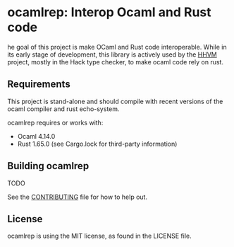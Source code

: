 # ocamlrep: Interop Ocaml and Rust code

he goal of this project is make OCaml and Rust code interoperable.
While in its early stage of development, this library is actively used
by the [HHVM](https://github.com/facebook/hhvm) project, mostly in the Hack
type checker, to make ocaml code rely on rust.

## Requirements
This project is stand-alone and should compile with recent versions of the
ocaml compiler and rust echo-system.

ocamlrep requires or works with:
* Ocaml 4.14.0
* Rust 1.65.0 (see Cargo.lock for third-party information)

## Building ocamlrep
TODO

See the [CONTRIBUTING](CONTRIBUTING.md) file for how to help out.


## License
ocamlrep is using the MIT license, as found in the LICENSE file.
